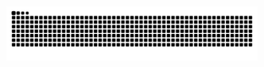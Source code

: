 <img
  src="https://raw.githubusercontent.com/GeekBoyBiel/GeekBoyBiel/output/github-contribution-grid-snake.svg"
  alt="github contribution grid snake animation"
  style="max-width: 100%;"
/>
